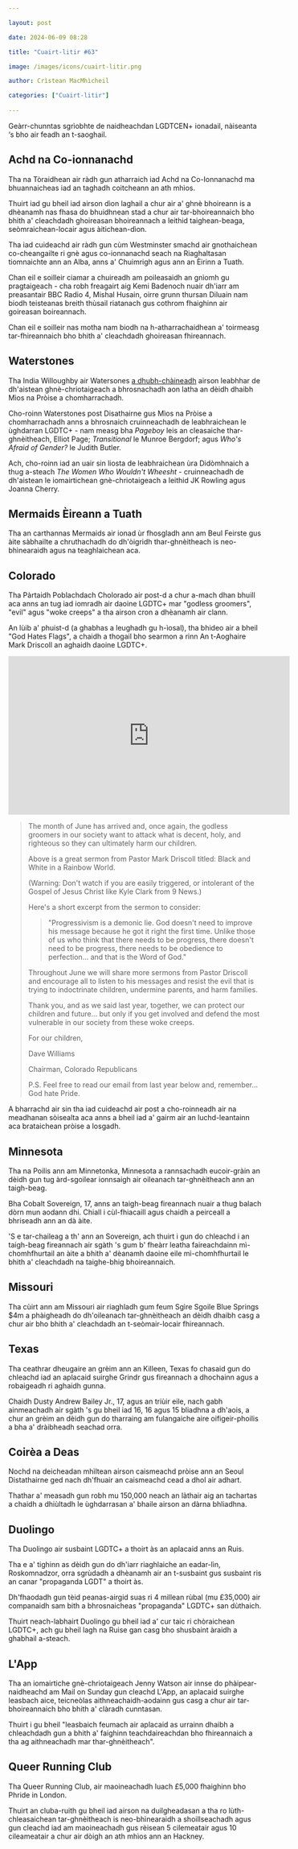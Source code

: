 ```yaml
---

layout: post

date: 2024-06-09 08:28

title: "Cuairt-litir #63"

image: /images/icons/cuairt-litir.png

author: Crìstean MacMhìcheil

categories: ["Cuairt-litir"]
  
---
```


Geàrr-chunntas sgrìobhte de naidheachdan LGDTCEN+ ionadail, nàiseanta ‘s bho air feadh an t-saoghail.

## Achd na Co-ionnanachd

Tha na Tòraidhean air ràdh gun atharraich iad Achd na Co-Ionnanachd ma bhuannaicheas iad an taghadh coitcheann an ath mhìos.

Thuirt iad gu bheil iad airson dìon laghail a chur air a' ghnè bhoireann is a dhèanamh nas fhasa do bhuidhnean stad a chur air tar-bhoireannaich bho bhith a' cleachdadh ghoireasan bhoireannach a leithid taighean-beaga, seòmraichean-locair agus àitichean-dìon.

Tha iad cuideachd air ràdh gun cùm Westminster smachd air gnothaichean co-cheangailte ri gnè agus co-ionnanachd seach na Riaghaltasan tiomnaichte ann an Alba, anns a' Chuimrigh agus ann an Èirinn a Tuath.

Chan eil e soilleir ciamar a chuireadh am poileasaidh an gnìomh gu pragtaigeach - cha robh freagairt aig Kemi Badenoch nuair dh'iarr am preasantair BBC Radio 4, Mishal Husain, oirre grunn thursan Diluain nam biodh teisteanas breith thùsail riatanach gus cothrom fhaighinn air goireasan boireannach.

Chan eil e soilleir nas motha nam biodh na h-atharrachaidhean a' toirmeasg tar-fhireannaich bho bhith a' cleachdadh ghoireasan fhireannach.

## Waterstones

Tha India Willoughby air Watersones [a dhubh-chàineadh](https://x.com/IndiaWilloughby/status/1797323134921547795) airson leabhhar de dh'aistean ghnè-chriotaigeach a bhrosnachadh aon latha an dèidh dhaibh Mìos na Pròise a chomharrachadh.

Cho-roinn Waterstones post Disathairne gus Mìos na Pròise a chomharrachadh anns a bhrosnaich cruinneachadh de leabhraichean le ùghdarran LGDTC+ - nam measg bha _Pageboy_ leis an cleasaiche thar-ghnèitheach, Elliot Page; _Transitional_ le Munroe Bergdorf; agus _Who's Afraid of Gender?_ le Judith Butler.

Ach, cho-roinn iad an uair sin liosta de leabhraichean ùra Didòmhnaich a thug a-steach _The Women Who Wouldn't Wheesht_ - cruinneachadh de dh'aistean le iomairtichean gnè-chriotaigeach a leithid JK Rowling agus Joanna Cherry.

## Mermaids Èireann a Tuath

Tha an carthannas Mermaids air ionad ùr fhosgladh ann am Beul Feirste gus àite sàbhailte a chruthachadh do dh'òigridh thar-ghnèitheach is neo-bhìnearaidh agus na teaghlaichean aca.

## Colorado

Tha Pàrtaidh Poblachdach Cholorado air post-d a chur a-mach dhan bhuill aca anns an tug iad iomradh air daoine LGDTC+ mar "godless groomers", "evil" agus "woke creeps" a tha airson cron a dhèanamh air clann.

An lùib a' phuist-d (a ghabhas a leughadh gu h-ìosal), tha bhideo air a bheil "God Hates Flags", a chaidh a thogail bho searmon a rinn An t-Aoghaire Mark Driscoll an aghaidh daoine LGDTC+.

<iframe width="560" height="315" src="https://www.youtube.com/embed/xvWN4tv4ddg?si=f7gAZB8UXjbdW-ua" title="YouTube video player" frameborder="0" allow="accelerometer; autoplay; clipboard-write; encrypted-media; gyroscope; picture-in-picture; web-share" referrerpolicy="strict-origin-when-cross-origin" allowfullscreen></iframe>

<blockquote>

<p>The month of June has arrived and, once again, the godless groomers in our society want to attack what is decent, holy, and righteous so they can ultimately harm our children.</p>

<p>Above is a great sermon from Pastor Mark Driscoll titled: Black and White in a Rainbow World.</p>

<p>(Warning: Don't watch if you are easily triggered, or intolerant of the Gospel of Jesus Christ like Kyle Clark from 9 News.)</p>

<p>Here's a short excerpt from the sermon to consider:</p>

<blockquote>
<p>"Progressivism is a demonic lie. God doesn't need to improve his message because he got it right the first time. Unlike those of us who think that there needs to be progress, there doesn't need to be progress, there needs to be obedience to perfection... and that is the Word of God."</p>
</blockquote>

<p>Throughout June we will share more sermons from Pastor Driscoll and encourage all to listen to his messages and resist the evil that is trying to indoctrinate children, undermine parents, and harm families.</p>

<p>Thank you, and as we said last year, together, we can protect our children and future… but only if you get involved and defend the most vulnerable in our society from these woke creeps.</p>

<p>For our children,</p>

<p>Dave Williams</p>
<p>Chairman, Colorado Republicans</p>

<p>P.S. Feel free to read our email from last year below and, remember... God hate Pride.</p>
</blockquote>

A bharrachd air sin tha iad cuideachd air post a cho-roinneadh air na meadhanan sòisealta aca anns a bheil iad a' gairm air an luchd-leantainn aca brataichean pròise a losgadh.

## Minnesota

Tha na Poilis ann am Minnetonka, Minnesota a rannsachadh eucoir-gràin an dèidh gun tug àrd-sgoilear ionnsaigh air oileanach tar-ghnèitheach ann an taigh-beag.

Bha Cobalt Sovereign, 17, anns an taigh-beag fireannach nuair a thug balach dòrn mun aodann dhi. Chiall i cùl-fhiacaill agus chaidh a peirceall a bhriseadh ann an dà àite.

'S e tar-chaileag a th' ann an Sovereign, ach thuirt i gun do chleachd i an taigh-beag fireannach air sgàth 's gum b' fheàrr leatha faireachdainn mì-chomhfhurtail an àite a bhith a' dèanamh daoine eile mì-chomhfhurtail le bhith a' cleachdadh na taighe-bhig bhoireannaich.

## Missouri

Tha cùirt ann am Missouri air riaghladh gum feum Sgìre Sgoile Blue Springs $4m a phàigheadh do dh'oileanach tar-ghnèitheach an dèidh dhaibh casg a chur air bho bhith a' cleachdadh an t-seòmair-locair fhireannach.

## Texas

Tha ceathrar dheugaire an grèim ann an Killeen, Texas fo chasaid gun do chleachd iad an aplacaid suirghe Grindr gus fireannach a dhochainn agus a robaigeadh ri aghaidh gunna.

Chaidh Dusty Andrew Bailey Jr., 17, agus an triùir eile, nach gabh ainmeachadh air sgàth 's gu bheil iad 16, 16 agus 15 bliadhna a dh'aois, a chur an grèim an dèidh gun do tharraing am fulangaiche aire oifigeir-phoilis a bha a' dràibheadh seachad orra.

## Coirèa a Deas

Nochd na deicheadan mhìltean airson caismeachd pròise ann an Seoul Distathairne ged nach dh'fhuair an caismeachd cead a dhol air adhart.

Thathar a' measadh gun robh mu 150,000 neach an làthair aig an tachartas a chaidh a dhiùltadh le ùghdarrasan a' bhaile airson an dàrna bhliadhna.

## Duolingo

Tha Duolingo air susbaint LGDTC+ a thoirt às an aplacaid anns an Ruis.

Tha e a' tighinn as dèidh gun do dh'iarr riaghlaiche an eadar-lìn, Roskomnadzor, orra sgrùdadh a dhèanamh air an t-susbaint gus susbaint ris an canar "propaganda LGDT" a thoirt às.

Dh'fhaodadh gun tèid peanas-airgid suas ri 4 millean rùbal (mu £35,000) air companaidh sam bith a bhrosnaicheas "propaganda" LGDTC+ san dùthaich.

Thuirt neach-labhairt Duolingo gu bheil iad a' cur taic ri chòraichean LGDTC+, ach gu bheil lagh na Ruise gan casg bho shusbaint àraidh a ghabhail a-steach.

## L'App

Tha an iomairtiche gnè-chriotaigeach Jenny Watson air innse do phàipear-naidheachd am Mail on Sunday gun cleachd L'App, an aplacaid suirghe leasbach aice, teicneòlas aithneachaidh-aodainn gus casg a chur air tar-bhoireannaich bho bhith a' clàradh cunntasan.

Thuirt i gu bheil "leasbaich feumach air aplacaid as urrainn dhaibh a chleachdadh gun a bhith a' faighinn teachdaireachdan bho fhireannaich a tha ag aithneachadh mar thar-ghnèitheach".

## Queer Running Club

Tha Queer Running Club, air maoineachadh luach £5,000 fhaighinn bho Phride in London.

Thuirt an cluba-ruith gu bheil iad airson na duilgheadasan a tha ro lùth-chleasaichean tar-ghnèitheach is neo-bhìnearaidh a shoillseachadh agus gun cleachd iad am maoineachadh gus rèisean 5 cilemeatair agus 10 cileameatair a chur air dòigh an ath mhìos ann an Hackney. 